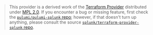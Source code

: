> This provider is a derived work of the [Terraform Provider](https://github.com/splunk/terraform-provider-splunk)
> distributed under [MPL 2.0](https://www.mozilla.org/en-US/MPL/2.0/). If you encounter a bug or missing feature,
> first check the [`pulumi/pulumi-splunk` repo](https://github.com/pulumi/pulumi-splunk/issues); however, if that doesn't turn up anything,
> please consult the source [`splunk/terraform-provider-splunk` repo](https://github.com/splunk/terraform-provider-splunk/issues).
